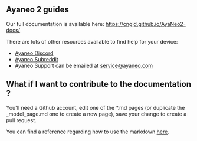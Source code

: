## Ayaneo 2 guides
Our full documentation is available here: https://cngjd.github.io/AyaNeo2-docs/

There are lots of other resources available to find help for your device: 

- [Ayaneo Discord](https://discord.gg/dKEhfZjx)
- [Ayaneo Subreddit](https://www.reddit.com/r/ayaneo/)
- Ayaneo Support can be emailed at [service@ayaneo.com](mailto:service@ayaneo.com)

## What if I want to contribute to the documentation ?
You'll need a Github account, edit one of the *.md pages (or duplicate the _model_page.md one to create a new page), save your change to create a pull request.

You can find a reference regarding how to use the markdown [here](https://www.markdownguide.org/basic-syntax/).
